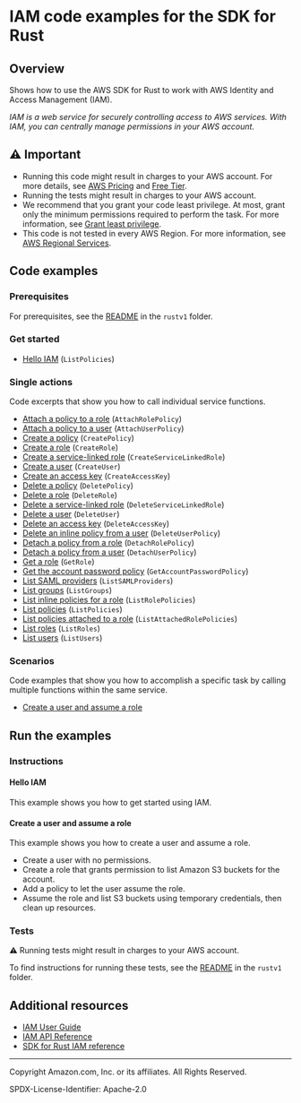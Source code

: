 # IAM code examples for the SDK for Rust

## Overview

Shows how to use the AWS SDK for Rust to work with AWS Identity and Access Management (IAM).

<!--custom.overview.start-->
<!--custom.overview.end-->

_IAM is a web service for securely controlling access to AWS services. With IAM, you can centrally manage permissions in your AWS account._

## ⚠ Important

* Running this code might result in charges to your AWS account. For more details, see [AWS Pricing](https://aws.amazon.com/pricing/) and [Free Tier](https://aws.amazon.com/free/).
* Running the tests might result in charges to your AWS account.
* We recommend that you grant your code least privilege. At most, grant only the minimum permissions required to perform the task. For more information, see [Grant least privilege](https://docs.aws.amazon.com/IAM/latest/UserGuide/best-practices.html#grant-least-privilege).
* This code is not tested in every AWS Region. For more information, see [AWS Regional Services](https://aws.amazon.com/about-aws/global-infrastructure/regional-product-services).

<!--custom.important.start-->
<!--custom.important.end-->

## Code examples

### Prerequisites

For prerequisites, see the [README](../../README.md#Prerequisites) in the `rustv1` folder.


<!--custom.prerequisites.start-->
<!--custom.prerequisites.end-->

### Get started

- [Hello IAM](src/bin/hello.rs#L1) (`ListPolicies`)


### Single actions

Code excerpts that show you how to call individual service functions.

- [Attach a policy to a role](src/iam-service-lib.rs#L223) (`AttachRolePolicy`)
- [Attach a policy to a user](src/iam-service-lib.rs#L238) (`AttachUserPolicy`)
- [Create a policy](src/iam-service-lib.rs#L20) (`CreatePolicy`)
- [Create a role](src/iam-service-lib.rs#L67) (`CreateRole`)
- [Create a service-linked role](src/iam-service-lib.rs#L419) (`CreateServiceLinkedRole`)
- [Create a user](src/iam-service-lib.rs#L89) (`CreateUser`)
- [Create an access key](src/iam-service-lib.rs#L272) (`CreateAccessKey`)
- [Delete a policy](src/iam-service-lib.rs#L340) (`DeletePolicy`)
- [Delete a role](src/iam-service-lib.rs#L162) (`DeleteRole`)
- [Delete a service-linked role](src/iam-service-lib.rs#L178) (`DeleteServiceLinkedRole`)
- [Delete a user](src/iam-service-lib.rs#L193) (`DeleteUser`)
- [Delete an access key](src/iam-service-lib.rs#L296) (`DeleteAccessKey`)
- [Delete an inline policy from a user](src/iam-service-lib.rs#L351) (`DeleteUserPolicy`)
- [Detach a policy from a role](src/iam-service-lib.rs#L323) (`DetachRolePolicy`)
- [Detach a policy from a user](src/iam-service-lib.rs#L255) (`DetachUserPolicy`)
- [Get a role](src/iam-service-lib.rs#L115) (`GetRole`)
- [Get the account password policy](src/iam-service-lib.rs#L438) (`GetAccountPasswordPolicy`)
- [List SAML providers](src/iam-service-lib.rs#L488) (`ListSAMLProviders`)
- [List groups](src/iam-service-lib.rs#L400) (`ListGroups`)
- [List inline policies for a role](src/iam-service-lib.rs#L469) (`ListRolePolicies`)
- [List policies](src/iam-service-lib.rs#L368) (`ListPolicies`)
- [List policies attached to a role](src/iam-service-lib.rs#L448) (`ListAttachedRolePolicies`)
- [List roles](src/iam-service-lib.rs#L97) (`ListRoles`)
- [List users](src/iam-service-lib.rs#L125) (`ListUsers`)

### Scenarios

Code examples that show you how to accomplish a specific task by calling multiple
functions within the same service.

- [Create a user and assume a role](src/bin/iam-getting-started.rs)


<!--custom.examples.start-->
<!--custom.examples.end-->

## Run the examples

### Instructions


<!--custom.instructions.start-->
<!--custom.instructions.end-->

#### Hello IAM

This example shows you how to get started using IAM.



#### Create a user and assume a role

This example shows you how to create a user and assume a role. 

- Create a user with no permissions.
- Create a role that grants permission to list Amazon S3 buckets for the account.
- Add a policy to let the user assume the role.
- Assume the role and list S3 buckets using temporary credentials, then clean up resources.

<!--custom.scenario_prereqs.iam_Scenario_CreateUserAssumeRole.start-->
<!--custom.scenario_prereqs.iam_Scenario_CreateUserAssumeRole.end-->


<!--custom.scenarios.iam_Scenario_CreateUserAssumeRole.start-->
<!--custom.scenarios.iam_Scenario_CreateUserAssumeRole.end-->

### Tests

⚠ Running tests might result in charges to your AWS account.


To find instructions for running these tests, see the [README](../../README.md#Tests)
in the `rustv1` folder.



<!--custom.tests.start-->
<!--custom.tests.end-->

## Additional resources

- [IAM User Guide](https://docs.aws.amazon.com/IAM/latest/UserGuide/introduction.html)
- [IAM API Reference](https://docs.aws.amazon.com/IAM/latest/APIReference/welcome.html)
- [SDK for Rust IAM reference](https://docs.rs/aws-sdk-iam/latest/aws_sdk_iam/)

<!--custom.resources.start-->
<!--custom.resources.end-->

---

Copyright Amazon.com, Inc. or its affiliates. All Rights Reserved.

SPDX-License-Identifier: Apache-2.0